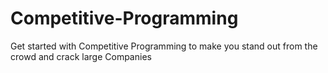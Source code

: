 # Competitive-Programming
Get started with Competitive Programming to make you stand out from the crowd and crack large Companies 
